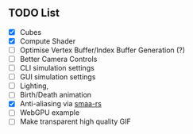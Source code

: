 ## TODO List
- [x] Cubes
- [x] Compute Shader
- [ ] Optimise Vertex Buffer/Index Buffer Generation (?)
- [ ] Better Camera Controls
- [ ] CLI simulation settings
- [ ] GUI simulation settings
- [ ] Lighting,
- [ ] Birth/Death animation
- [x] Anti-aliasing via [smaa-rs](https://github.com/fintelia/smaa-rs)
- [ ] WebGPU example
- [ ] Make transparent high quality GIF